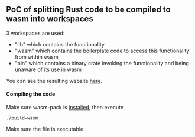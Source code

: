 ## PoC of splitting Rust code to be compiled to wasm into workspaces

3 workspaces are used:
- "lib" which contains the functionality
- "wasm" which contains the boilerplate code to access this functionality from within wasm
- "bin" which contains a binary crate invoking the functionality and being unaware of its use in wasm

You can see the resulting website [here](https://simon-void.github.io/wasm_from_rust_workspaces/).

#### Compiling the code

Make sure wasm-pack is [installed](https://rustwasm.github.io/wasm-pack/installer/), then execute 
```
./build-wasm
```
Make sure the file is executable.